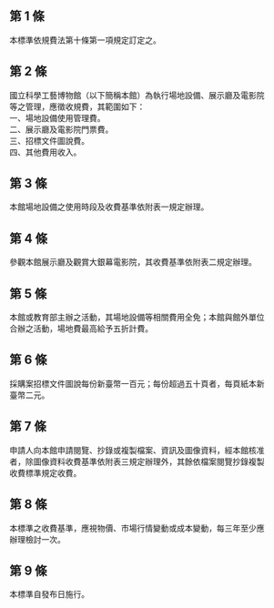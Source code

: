 第 1 條
-------
本標準依規費法第十條第一項規定訂定之。

第 2 條
-------
國立科學工藝博物館（以下簡稱本館）為執行場地設備、展示廳及電影院  
等之管理，應徵收規費，其範圍如下：   
一、場地設備使用管理費。   
二、展示廳及電影院門票費。   
三、招標文件圖說費。   
四、其他費用收入。

第 3 條
-------
本館場地設備之使用時段及收費基準依附表一規定辦理。

第 4 條
-------
參觀本館展示廳及觀賞大銀幕電影院，其收費基準依附表二規定辦理。

第 5 條
-------
本館或教育部主辦之活動，其場地設備等相關費用全免；本館與館外單位  
合辦之活動，場地費最高給予五折計費。

第 6 條
-------
採購案招標文件圖說每份新臺幣一百元；每份超過五十頁者，每頁紙本新  
臺幣二元。

第 7 條
-------
申請人向本館申請閱覽、抄錄或複製檔案、資訊及圖像資料，經本館核准  
者，除圖像資料收費基準依附表三規定辦理外，其餘依檔案閱覽抄錄複製  
收費標準規定收費。

第 8 條
-------
本標準之收費基準，應視物價、市場行情變動或成本變動，每三年至少應  
辦理檢討一次。

第 9 條
-------
本標準自發布日施行。

